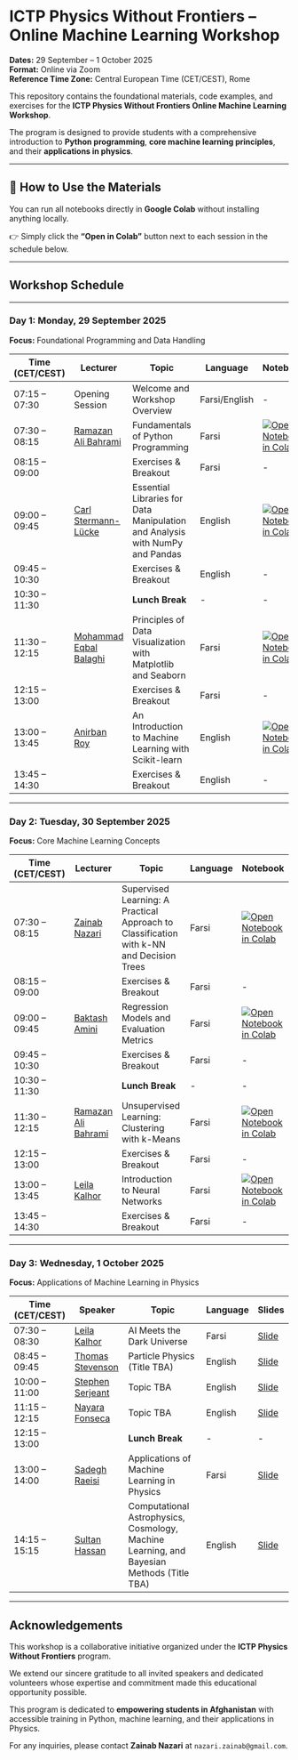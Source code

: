 # ICTP Physics Without Frontiers – Online Machine Learning Workshop  

**Dates:** 29 September – 1 October 2025  
**Format:** Online via Zoom  
**Reference Time Zone:** Central European Time (CET/CEST), Rome  

This repository contains the foundational materials, code examples, and exercises for the **ICTP Physics Without Frontiers Online Machine Learning Workshop**.  

The program is designed to provide students with a comprehensive introduction to **Python programming**, **core machine learning principles**, and their **applications in physics**.  

---

## 🚀 How to Use the Materials  

You can run all notebooks directly in **Google Colab** without installing anything locally.  

👉 Simply click the **“Open in Colab”** button next to each session in the schedule below.  

---

## Workshop Schedule  

---

### **Day 1: Monday, 29 September 2025**  
**Focus:** Foundational Programming and Data Handling  

| Time (CET/CEST) | Lecturer | Topic | Language | Notebook |
| ----- | ----- | ----- | ----- | ----- |
| 07:15 – 07:30 | Opening Session | Welcome and Workshop Overview | Farsi/English | - |
| 07:30 – 08:15 | [Ramazan Ali Bahrami](https://scholar.google.com/citations?user=O0phq90AAAAJ&hl=en) | Fundamentals of Python Programming | Farsi | [![Open Notebook in Colab](https://colab.research.google.com/assets/colab-badge.svg)](https://colab.research.google.com/github/zainabnazari/PWF_workshop_python_notebook/blob/main/Day1/Day1-Session1.ipynb) |
| 08:15 – 09:00 | | Exercises & Breakout | Farsi | - |
| 09:00 – 09:45 | [Carl Stermann-Lücke](https://www.linkedin.com/in/carl-stermann-l%C3%BCcke/) | Essential Libraries for Data Manipulation and Analysis with NumPy and Pandas | English | [![Open Notebook in Colab](https://colab.research.google.com/assets/colab-badge.svg)](https://colab.research.google.com/github/zainabnazari/PWF_workshop_python_notebook/blob/main/Day1/Day1-Session2.ipynb) |
| 09:45 – 10:30 | | Exercises & Breakout | English | - |
| 10:30 – 11:30 | | **Lunch Break** | - | - |
| 11:30 – 12:15 | [Mohammad Eqbal Balaghi](https://www.linkedin.com/in/mohammad-eqbal-balaghi/?originalSubdomain=it) | Principles of Data Visualization with Matplotlib and Seaborn | Farsi | [![Open Notebook in Colab](https://colab.research.google.com/assets/colab-badge.svg)](https://colab.research.google.com/github/zainabnazari/PWF_workshop_python_notebook/blob/main/Day1/Day1-Session3.ipynb) |
| 12:15 – 13:00 | | Exercises & Breakout | Farsi | - |
| 13:00 – 13:45 | [Anirban Roy](https://anirbanroy.in/) | An Introduction to Machine Learning with Scikit-learn | English | [![Open Notebook in Colab](https://colab.research.google.com/assets/colab-badge.svg)](https://colab.research.google.com/github/zainabnazari/PWF_workshop_python_notebook/blob/main/Day1/Day1-Session4.ipynb) |
| 13:45 – 14:30 | | Exercises & Breakout | English | - |

---

### **Day 2: Tuesday, 30 September 2025**  
**Focus:** Core Machine Learning Concepts  

| Time (CET/CEST) | Lecturer | Topic | Language | Notebook |
| ----- | ----- | ----- | ----- | ----- |
| 07:30 – 08:15 | [Zainab Nazari](https://zainabnazari.github.io/) | Supervised Learning: A Practical Approach to Classification with k-NN and Decision Trees | Farsi | [![Open Notebook in Colab](https://colab.research.google.com/assets/colab-badge.svg)](https://colab.research.google.com/github/zainabnazari/PWF_workshop_python_notebook/blob/main/Day2/Day2-Session1.ipynb) |
| 08:15 – 09:00 | | Exercises & Breakout | Farsi | - |
| 09:00 – 09:45 | [Baktash Amini](https://www.linkedin.com/in/baktash-amini-b448a9144/) | Regression Models and Evaluation Metrics | Farsi | [![Open Notebook in Colab](https://colab.research.google.com/assets/colab-badge.svg)](https://colab.research.google.com/github/zainabnazari/PWF_workshop_python_notebook/blob/main/Day2/Day2-Session2.ipynb) |
| 09:45 – 10:30 | | Exercises & Breakout | Farsi | - |
| 10:30 – 11:30 | | **Lunch Break** | - | - |
| 11:30 – 12:15 | [Ramazan Ali Bahrami](https://scholar.google.com/citations?user=O0phq90AAAAJ&hl=en) | Unsupervised Learning: Clustering with k-Means | Farsi | [![Open Notebook in Colab](https://colab.research.google.com/assets/colab-badge.svg)](https://colab.research.google.com/github/zainabnazari/PWF_workshop_python_notebook/blob/main/Day2/Day2-Session3.ipynb) |
| 12:15 – 13:00 | | Exercises & Breakout | Farsi | - |
| 13:00 – 13:45 | [Leila Kalhor](https://scholar.google.com/citations?user=7guc7bAAAAAJ) | Introduction to Neural Networks | Farsi | [![Open Notebook in Colab](https://colab.research.google.com/assets/colab-badge.svg)](https://colab.research.google.com/github/zainabnazari/PWF_workshop_python_notebook/blob/main/Day2/Day2-Session4.ipynb) |
| 13:45 – 14:30 | | Exercises & Breakout | Farsi | - |

---

### **Day 3: Wednesday, 1 October 2025**  
**Focus:** Applications of Machine Learning in Physics  

| Time (CET/CEST) | Speaker | Topic | Language | Slides |
| ----- | ----- | ----- | ----- | ----- |
| 07:30 – 08:30 | [Leila Kalhor](https://scholar.google.com/citations?user=TA5ccTEAAAAJ&hl=en) | AI Meets the Dark Universe | Farsi | [Slide](URL) |
| 08:45 – 09:45 | [Thomas Stevenson](https://profiles.sussex.ac.uk/p452244-thomas-stevenson) | Particle Physics (Title TBA) | English | [Slide](URL) |
| 10:00 – 11:00 | [Stephen Serjeant](https://stephenserjeant.github.io/) | Topic TBA | English | [Slide](URL) |
| 11:15 – 12:15 | [Nayara Fonseca](https://www.nayarafonseca.com/) | Topic TBA | English | [Slide](URL) |
| 12:15 – 13:00 | | **Lunch Break** | - | - |
| 13:00 – 14:00 | [Sadegh Raeisi](https://sharif.edu/~sraeisi/) | Applications of Machine Learning in Physics | Farsi | [Slide](URL) |
| 14:15 – 15:15 | [Sultan Hassan](https://sultan-hassan.github.io/) | Computational Astrophysics, Cosmology, Machine Learning, and Bayesian Methods (Title TBA) | English | [Slide](URL) |

---

##  Acknowledgements  

This workshop is a collaborative initiative organized under the **ICTP Physics Without Frontiers** program.  

We extend our sincere gratitude to all invited speakers and dedicated volunteers whose expertise and commitment made this educational opportunity possible.  

This program is dedicated to **empowering students in Afghanistan** with accessible training in Python, machine learning, and their applications in Physics.  

For any inquiries, please contact **Zainab Nazari** at `nazari.zainab@gmail.com`.  
